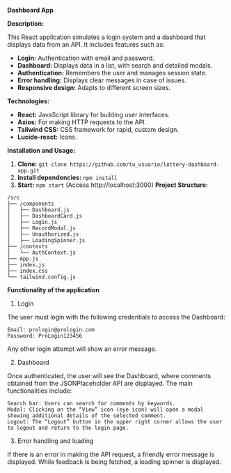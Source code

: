 
**Dashboard App**

**Description:**

This React application simulates a login system and a dashboard that displays data from an API. It includes features such as:

- **Login:** Authentication with email and password.
-   **Dashboard:** Displays data in a list, with search and detailed modals.
-   **Authentication:** Remembers the user and manages session state.
-   **Error handling:** Displays clear messages in case of issues.
-   **Responsive design:** Adapts to different screen sizes.

**Technologies:**

-   **React:** JavaScript library for building user interfaces.
-   **Axios:** For making HTTP requests to the API.
-   **Tailwind CSS:** CSS framework for rapid, custom design.
-   **Lucide-react:** Icons.

**Installation and Usage:**

1.  **Clone:** `git clone https://github.com/tu_usuario/lottery-dashboard-app.git`
2.  **Install dependencies:** `npm install`
3.  **Start:** `npm start` (Access http://localhost:3000)
**Project Structure:**

```
/src
├── /components
│   ├── Dashboard.js
│   ├── DashboardCard.js
│   ├── Login.js
│   ├── RecordModal.js
│   ├── Unauthorized.js
│   ├── LoadingSpinner.js
├── /contexts
│   └── AuthContext.js 
├── App.js             
├── index.js           
├── index.css          
└── tailwind.config.js 
```


**Functionality of the application**
1. Login

The user must login with the following credentials to access the Dashboard:

    Email: prologin@prologin.com
    Password: ProLogin123456

Any other login attempt will show an error message.

2. Dashboard

Once authenticated, the user will see the Dashboard, where comments obtained from the JSONPlaceholder API are displayed. The main functionalities include:

    Search bar: Users can search for comments by keywords.
    Modal: Clicking on the “View” icon (eye icon) will open a modal showing additional details of the selected comment.
    Logout: The “Logout” button in the upper right corner allows the user to logout and return to the login page.

3. Error handling and loading

If there is an error in making the API request, a friendly error message is displayed. While feedback is being fetched, a loading spinner is displayed.

